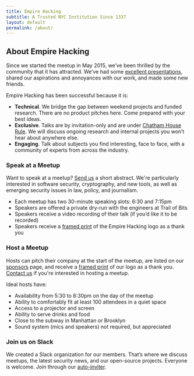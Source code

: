 ```yaml
---
title: Empire Hacking
subtitle: A Trusted NYC Institution Since 1337
layout: default
permalink: /about/
---
```


## About Empire Hacking

Since we started the meetup in May 2015, we’ve been thrilled by the community that it has attracted. We’ve had some [excellent presentations](/archive/), shared our aspirations and annoyances with our work, and made some new friends.

Empire Hacking has been successful because it is:

* **Technical**. We bridge the gap between weekend projects and funded research. There are no product pitches here. Come prepared with your best ideas.
* **Exclusive**. Talks are by invitation-only and are under [Chatham House Rule](https://www.chathamhouse.org/about/chatham-house-rule). We will discuss ongoing research and internal projects you won’t hear about anywhere else.
* **Engaging**. Talk about subjects you find interesting, face to face, with a community of experts from across the industry.

### Speak at a Meetup

Want to speak at a meetup? [Send us](mailto:empirehacking@trailofbits.com) a short abstract. We're particularly interested in software security, cryptography, and new tools, as well as emerging security issues in law, policy, and journalism.

* Each meetup has two 30-minute speaking slots: 6:30 and 7:15pm
* Speakers are offered a private dry-run with the engineers at Trail of Bits
* Speakers receive a video recording of their talk (if you’d like it to be recorded)
* Speakers receive a [framed print](https://www.instagram.com/p/BIaUEJ5Alij/) of the Empire Hacking logo as a thank you

### Host a Meetup

Hosts can pitch their company at the start of the meetup, are listed on our [sponsors](https://www.meetup.com/Empire-Hacking/sponsors/) page, and receive a [framed print](https://www.instagram.com/p/BIaUEJ5Alij/) of our logo as a thank you. [Contact us](mailto:empirehacking@trailofbits.com) if you're interested in hosting a meetup.

Ideal hosts have:

* Availability from 5:30 to 8:30pm on the day of the meetup
* Ability to comfortably fit at least 100 attendees in a quiet space
* Access to a projector and screen
* Ability to serve drinks and food
* Close to the subway in Manhattan or Brooklyn
* Sound system (mics and speakers) not required, but appreciated

### Join us on Slack

We created a Slack organization for our members. That’s where we discuss meetups, the latest security news, and our open-source projects. Everyone is welcome. Join through our [auto-inviter](https://empireslacking.herokuapp.com).
